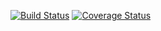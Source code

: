 [![Build Status](https://travis-ci.org/belluccifranco/sic-api.svg?branch=master)](https://travis-ci.org/belluccifranco/sic-api)
[![Coverage Status](https://coveralls.io/repos/github/belluccifranco/sic-api/badge.svg?branch=master)](https://coveralls.io/github/belluccifranco/sic-api?branch=master)
